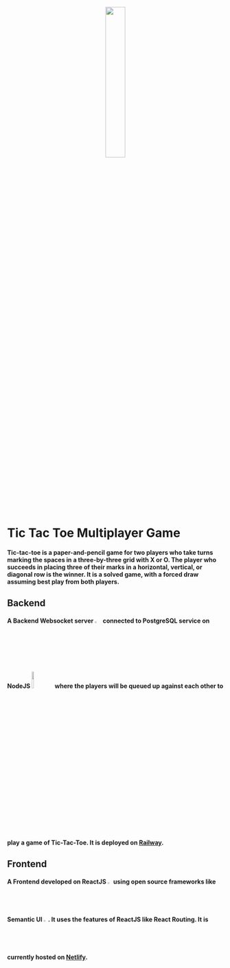 <p align="center">
  <img src="https://static-00.iconduck.com/assets.00/tic-tac-toe-icon-2048x2048-g58f0u84.png" width=30% height=30%>
</p>

# Tic Tac Toe Multiplayer Game

#### Tic-tac-toe is a paper-and-pencil game for two players who take turns marking the spaces in a three-by-three grid with X or O. The player who succeeds in placing three of their marks in a horizontal, vertical, or diagonal row is the winner. It is a solved game, with a forced draw assuming best play from both players.

## Backend
#### A Backend Websocket server <img src="https://miro.medium.com/v2/resize:fit:1300/1*4BtGcPz3JauG9qsNXzLMXA.gif" width=3% height=3%> connected to PostgreSQL service on NodeJS <img src="https://upload.wikimedia.org/wikipedia/commons/thumb/7/7e/Node.js_logo_2015.svg/2560px-Node.js_logo_2015.svg.png" width=10% height=10%> where the players will be queued up against each other to play a game of Tic-Tac-Toe. It is deployed on <a href="https://railway.app/">Railway</a>.

## Frontend
#### A Frontend developed on ReactJS <img src="https://cdn.freebiesupply.com/logos/large/2x/react-1-logo-png-transparent.png" width=2% height=2%> using open source frameworks like Semantic UI <img src="https://react.semantic-ui.com/logo.png" width=2% height=2%>. It uses the features of ReactJS like React Routing. It is currently hosted on <a href="https://www.netlify.com/">Netlify</a>.


